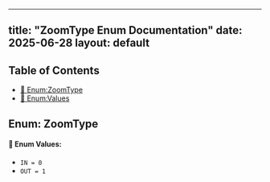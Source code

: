 <!-- Formatted by A³BS formatter.py -->
<!-- Generated by A³BS document.py -->
---
title: "ZoomType Enum Documentation"
date: 2025-06-28
layout: default
---

## Table of Contents
- [🔧 Enum:ZoomType](#enum-zoomtype)
- [🔧 Enum:Values](#enum-values)
## Enum: ZoomType
#### 📝 Enum Values:
<a name="enum-values"></a>
  - `IN = 0`
  - `OUT = 1`